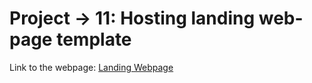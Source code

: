 # Project -> 11: Hosting landing web-page template

Link to the webpage: [Landing Webpage](https://hosting-landing-webpage-11.netlify.app/)
